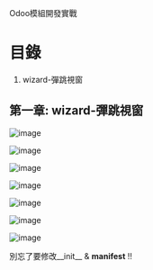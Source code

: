 Odoo模組開發實戰
# 目錄
 1.	wizard-彈跳視窗

## 第一章: wizard-彈跳視窗

![image](https://user-images.githubusercontent.com/90267374/135499996-3c005b16-687a-40eb-befd-8c03b9fea951.png)

![image](https://user-images.githubusercontent.com/90267374/135500053-7e7d3fa0-a384-4184-8662-6b0de8985a17.png)

![image](https://user-images.githubusercontent.com/90267374/135500398-7fa1dec2-b476-4b3a-b797-0094b8af65b0.png)

![image](https://user-images.githubusercontent.com/90267374/135500601-781c89ee-973b-499e-a76e-a9562e8f5132.png)

![image](https://user-images.githubusercontent.com/90267374/135500694-ebd77132-4e13-4834-8131-c3f9c7d2d2ed.png)

![image](https://user-images.githubusercontent.com/90267374/135501096-b999cb08-7ca6-4154-af8a-efab52fa6820.png)

![image](https://user-images.githubusercontent.com/90267374/135501139-bd6ac0cc-e943-499a-8b3f-72785f82bca5.png)


別忘了要修改__init__ & __manifest__ !!
